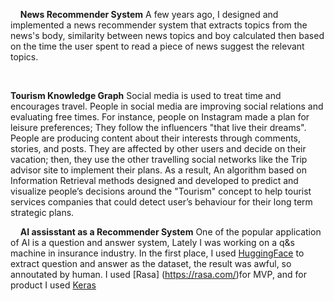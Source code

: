 &nbsp;
&nbsp;
**News Recommender System**
A few years ago, I designed and implemented a news recommender system that extracts topics from the news's body, similarity between news topics and boy calculated then based on the time the user spent to read a piece of news suggest the relevant topics. 

&nbsp;
&nbsp;

**Tourism Knowledge Graph** 
Social media is used to treat time and encourages travel. People in social media are improving social relations and evaluating free times.
For instance, people on Instagram made a plan for leisure preferences; They follow the influencers "that live their dreams". People are producing content about their interests through comments, stories, and posts. They are affected by other users and decide on their vacation; then, they use the other travelling social networks like the Trip advisor site to implement their plans. As a result, An algorithm based on Information Retrieval methods designed and developed to predict and visualize people’s decisions around the "Tourism" concept to help tourist services companies that could detect user’s behaviour for their long term strategic plans. 

&nbsp;
&nbsp;
**AI assisstant as a Recommender System**
One of the popular application of AI is a question and answer system, Lately I was working on a q&s machine in insurance industry. In the first place, I used [HuggingFace](https://huggingface.co/transformers/usage.html) to extract question and answer as the dataset, the result was awful, so annoutated by human. I used [Rasa] (https://rasa.com/)for MVP, and for product I used [Keras](https://faroit.com/keras-docs/1.1.1/)

